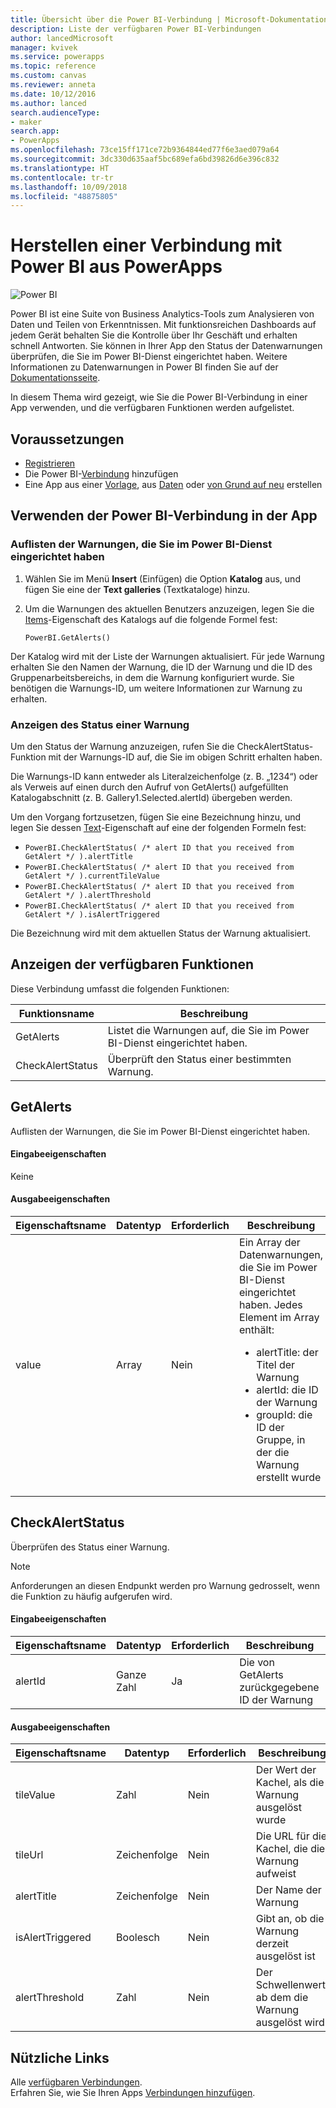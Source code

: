 ```yaml
---
title: Übersicht über die Power BI-Verbindung | Microsoft-Dokumentation
description: Liste der verfügbaren Power BI-Verbindungen
author: lancedMicrosoft
manager: kvivek
ms.service: powerapps
ms.topic: reference
ms.custom: canvas
ms.reviewer: anneta
ms.date: 10/12/2016
ms.author: lanced
search.audienceType:
- maker
search.app:
- PowerApps
ms.openlocfilehash: 73ce15ff171ce72b9364844ed77f6e3aed079a64
ms.sourcegitcommit: 3dc330d635aaf5bc689efa6bd39826d6e396c832
ms.translationtype: HT
ms.contentlocale: tr-tr
ms.lasthandoff: 10/09/2018
ms.locfileid: "48875805"
---
```

# <a name="connect-to-power-bi-from-powerapps"></a>Herstellen einer Verbindung mit Power BI aus PowerApps
![Power BI](./media/connection-powerbi/powerbiicon.png)

Power BI ist eine Suite von Business Analytics-Tools zum Analysieren von Daten und Teilen von Erkenntnissen. Mit funktionsreichen Dashboards auf jedem Gerät behalten Sie die Kontrolle über Ihr Geschäft und erhalten schnell Antworten. Sie können in Ihrer App den Status der Datenwarnungen überprüfen, die Sie im Power BI-Dienst eingerichtet haben. Weitere Informationen zu Datenwarnungen in Power BI finden Sie auf der [Dokumentationsseite](https://docs.microsoft.com/power-bi/service-set-data-alerts).

In diesem Thema wird gezeigt, wie Sie die Power BI-Verbindung in einer App verwenden, und die verfügbaren Funktionen werden aufgelistet.

## <a name="prerequisites"></a>Voraussetzungen
* [Registrieren](https://web.powerapps.com?utm_source=padocs&utm_medium=linkinadoc&utm_campaign=referralsfromdoc)
* Die Power BI-[Verbindung](https://powerapps.microsoft.com/tutorials/add-manage-connections/) hinzufügen
* Eine App aus einer [Vorlage](https://powerapps.microsoft.com/tutorials/get-started-test-drive/), aus [Daten](https://powerapps.microsoft.com/tutorials/get-started-create-from-data/) oder [von Grund auf neu](https://powerapps.microsoft.com/tutorials/get-started-create-from-blank/) erstellen

## <a name="use-the-power-bi-connection-in-your-app"></a>Verwenden der Power BI-Verbindung in der App
### <a name="list-the-alerts-that-youve-set-up-in-the-power-bi-service"></a>Auflisten der Warnungen, die Sie im Power BI-Dienst eingerichtet haben
1. Wählen Sie im Menü **Insert** (Einfügen) die Option **Katalog** aus, und fügen Sie eine der **Text galleries** (Textkataloge) hinzu.
2. Um die Warnungen des aktuellen Benutzers anzuzeigen, legen Sie die [Items](../controls/properties-core.md)-Eigenschaft des Katalogs auf die folgende Formel fest:

   `PowerBI.GetAlerts()`

Der Katalog wird mit der Liste der Warnungen aktualisiert. Für jede Warnung erhalten Sie den Namen der Warnung, die ID der Warnung und die ID des Gruppenarbeitsbereichs, in dem die Warnung konfiguriert wurde. Sie benötigen die Warnungs-ID, um weitere Informationen zur Warnung zu erhalten.

### <a name="view-the-status-of-an-alert"></a>Anzeigen des Status einer Warnung
Um den Status der Warnung anzuzeigen, rufen Sie die CheckAlertStatus-Funktion mit der Warnungs-ID auf, die Sie im obigen Schritt erhalten haben.

Die Warnungs-ID kann entweder als Literalzeichenfolge (z. B. „1234“) oder als Verweis auf einen durch den Aufruf von GetAlerts() aufgefüllten Katalogabschnitt (z. B. Gallery1.Selected.alertId) übergeben werden.

Um den Vorgang fortzusetzen, fügen Sie eine Bezeichnung hinzu, und legen Sie dessen [Text](../controls/properties-core.md)-Eigenschaft auf eine der folgenden Formeln fest:

* `PowerBI.CheckAlertStatus( /* alert ID that you received from GetAlert */ ).alertTitle`
* `PowerBI.CheckAlertStatus( /* alert ID that you received from GetAlert */ ).currentTileValue`
* `PowerBI.CheckAlertStatus( /* alert ID that you received from GetAlert */ ).alertThreshold`
* `PowerBI.CheckAlertStatus( /* alert ID that you received from GetAlert */ ).isAlertTriggered`

Die Bezeichnung wird mit dem aktuellen Status der Warnung aktualisiert.

## <a name="view-the-available-functions"></a>Anzeigen der verfügbaren Funktionen
Diese Verbindung umfasst die folgenden Funktionen:

| Funktionsname | Beschreibung |
| --- | --- |
| GetAlerts |Listet die Warnungen auf, die Sie im Power BI-Dienst eingerichtet haben. |
| CheckAlertStatus |Überprüft den Status einer bestimmten Warnung. |

## <a name="getalerts"></a>GetAlerts
Auflisten der Warnungen, die Sie im Power BI-Dienst eingerichtet haben.

#### <a name="input-properties"></a>Eingabeeigenschaften
Keine

#### <a name="output-properties"></a>Ausgabeeigenschaften

| Eigenschaftsname | Datentyp | Erforderlich | Beschreibung |
| --- | --- | --- | --- |
| value |Array |Nein |Ein Array der Datenwarnungen, die Sie im Power BI-Dienst eingerichtet haben. Jedes Element im Array enthält: <ul><li>alertTitle: der Titel der Warnung</li><li>alertId: die ID der Warnung</li><li>groupId: die ID der Gruppe, in der die Warnung erstellt wurde</li></ul> |

## <a name="checkalertstatus"></a>CheckAlertStatus
Überprüfen des Status einer Warnung.

> [!NOTE]
> Anforderungen an diesen Endpunkt werden pro Warnung gedrosselt, wenn die Funktion zu häufig aufgerufen wird.

#### <a name="input-properties"></a>Eingabeeigenschaften

| Eigenschaftsname | Datentyp | Erforderlich | Beschreibung |
| --- | --- | --- | --- |
| alertId |Ganze Zahl |Ja |Die von GetAlerts zurückgegebene ID der Warnung |

#### <a name="output-properties"></a>Ausgabeeigenschaften

| Eigenschaftsname | Datentyp | Erforderlich | Beschreibung |
| --- | --- | --- | --- |
| tileValue |Zahl |Nein |Der Wert der Kachel, als die Warnung ausgelöst wurde |
| tileUrl |Zeichenfolge |Nein |Die URL für die Kachel, die die Warnung aufweist |
| alertTitle |Zeichenfolge |Nein |Der Name der Warnung |
| isAlertTriggered |Boolesch |Nein |Gibt an, ob die Warnung derzeit ausgelöst ist |
| alertThreshold |Zahl |Nein |Der Schwellenwert, ab dem die Warnung ausgelöst wird |

## <a name="helpful-links"></a>Nützliche Links
Alle [verfügbaren Verbindungen](../connections-list.md).  
Erfahren Sie, wie Sie Ihren Apps [Verbindungen hinzufügen](../add-manage-connections.md).

